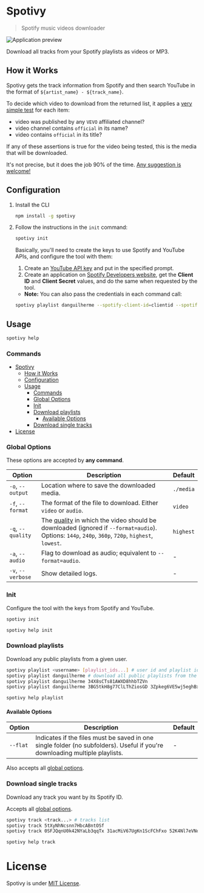# Spotivy

> Spotify music videos downloader

![Application preview](screenshot.png)

Download all tracks from your Spotify playlists as videos or MP3.

## How it Works

Spotivy gets the track information from Spotify and then search YouTube in the format of `${artist_name} - ${track_name}`.

To decide which video to download from the returned list, it applies a [very simple test](https://github.com/danguilherme/spotivy/blob/v0.6.0/youtube_search.js#L104-L113) for each item:

- video was published by any `VEVO` affiliated channel?
- video channel contains `official` in its name?
- video contains `official` in its title?

If any of these assertions is true for the video being tested, this is the media that will be downloaded.

It's not precise, but it does the job 90% of the time. [Any suggestion is welcome!](https://github.com/danguilherme/spotivy/issues/8)

## Configuration

1.  Install the CLI
    ```bash
    npm install -g spotivy
    ```
1.  Follow the instructions in the `init` command:

    ```bash
    spotivy init
    ```

    Basically, you'll need to create the keys to use Spotify and YouTube APIs, and configure the tool with them:

    1.  Create an [YouTube API key](https://console.developers.google.com) and put in the specified prompt.
    1.  Create an application on [Spotify Developers website](https://developer.spotify.com/my-applications/), get the **Client ID** and **Client Secret** values, and do the same when requested by the tool.

    - **Note:** You can also pass the credentials in each command call:

    ```bash
    spotivy playlist danguilherme --spotify-client-id=clientid --spotify-client-secret=clientsecret --youtube-key=ytkey
    ```

## Usage

```bash
spotivy help
```

### Commands

- [Spotivy](#spotivy)
  - [How it Works](#how-it-works)
  - [Configuration](#configuration)
  - [Usage](#usage)
    - [Commands](#commands)
    - [Global Options](#global-options)
    - [Init](#init)
    - [Download playlists](#download-playlists)
      - [Available Options](#available-options)
    - [Download single tracks](#download-single-tracks)
- [License](#license)

### Global Options

These options are accepted by **any command**.

| Option            | Description                                                                                                                                           | Default   |
| ----------------- | ----------------------------------------------------------------------------------------------------------------------------------------------------- | --------- |
| `-o`, `--output`  | Location where to save the downloaded media.                                                                                                          | `./media` |
| `-f`, `--format`  | The format of the file to download. Either `video` or `audio`.                                                                                        | `video`   |
| `-q`, `--quality` | The [quality][1] in which the video should be downloaded (ignored if `--format=audio`). Options: `144p`, `240p`, `360p`, `720p`, `highest`, `lowest`. | `highest` |
| `-a`, `--audio`   | Flag to download as audio; equivalent to `--format=audio`.                                                                                            | -         |
| `-v`, `--verbose` | Show detailed logs.                                                                                                                                   | -         |

[1]: https://en.wikipedia.org/w/index.php?title=YouTube&oldid=800910021#Quality_and_formats 'Youtube quality and formats on Wikipedia'

### Init

Configure the tool with the keys from Spotify and YouTube.

```bash
spotivy init

spotivy help init
```

### Download playlists

Download any public playlists from a given user.

```bash
spotivy playlist <username> [playlist_ids...] # user id and playlist id, zero or more
spotivy playlist danguilherme # download all public playlists from the user
spotivy playlist danguilherme 34X8sCTs81AWXD8hhbTZVn
spotivy playlist danguilherme 3BG5tkH8g77ClLThZiosGD 3Zpkeg6VE5wj5eghBxv0R6 -a # 2 playlists, audio only

spotivy help playlist
```

#### Available Options

| Option   | Description                                                                                                                 | Default |
| -------- | --------------------------------------------------------------------------------------------------------------------------- | ------- |
| `--flat` | Indicates if the files must be saved in one single folder (no subfolders). Useful if you're downloading multiple playlists. | -       |

Also accepts all [global options](#global-options).

### Download single tracks

Download any track you want by its Spotify ID.

Accepts all [global options](#global-options).

```bash
spotivy track <track...> # tracks list
spotivy track 5tXyNhNcsnn7HbcABntOSf
spotivy track 0SFJQqnU0k42NYaLb3qqTx 31acMiV67UgKn1ScFChFxo 52K4Nl7eVNqUpUeJeWJlwT 5tXyNhNcsnn7HbcABntOSf -a # 4 tracks, audio only

spotivy help track
```

# License

Spotivy is under [MIT License](LICENSE).
